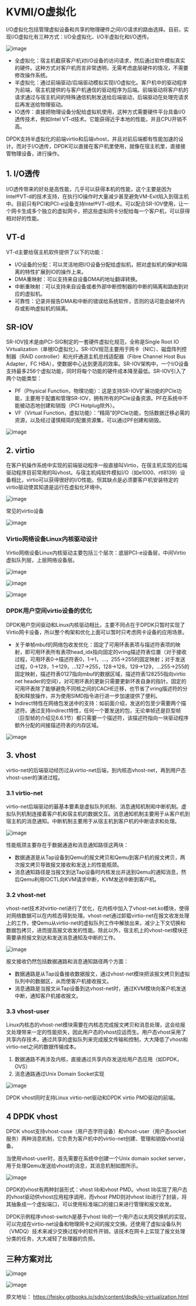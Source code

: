 # KVMI/O虚拟化

I/O虚拟化包括管理虚拟设备和共享的物理硬件之间I/O请求的路由选择。目前，实现I/O虚拟化有三种方式：I/O全虚拟化、I/O半虚拟化和I/O透传。

![image](https://user-images.githubusercontent.com/87458342/134504023-515a2a45-5543-4de9-883e-2aa2b5e9e13e.png)

* 全虚拟化：宿主机截获客户机对I/O设备的访问请求，然后通过软件模拟真实的硬件。这种方式对客户机而言非常透明，无需考虑底层硬件的情况，不需要修改操作系统。
* 半虚拟化：通过前端驱动/后端驱动模拟实现I/O虚拟化。客户机中的驱动程序为前端，宿主机提供的与客户机通信的驱动程序为后端。前端驱动将客户机的请求通过与宿主机间的特殊通信机制发送给后端驱动，后端驱动在处理完请求后再发送给物理驱动。
* IO透传：直接把物理设备分配给虚拟机使用，这种方式需要硬件平台具备I/O透传技术，例如Intel VT-d技术。它能获得近乎本地的性能，并且CPU开销不高。

DPDK支持半虚拟化的前端virtio和后端vhost，并且对前后端都有性能加速的设计。而对于I/O透传，DPDK可以直接在客户机里使用，就像在宿主机里，直接接管物理设备，进行操作。

## 1. I/O透传
I/O透传带来的好处是高性能，几乎可以获得本机的性能，这个主要是因为Intel®VT-d的技术支持，在执行IO操作时大量减少甚至避免VM-Exit陷入到宿主机中。目前只有PCI和PCI-e设备支持Intel®VT-d技术。可以配合SR-IOV使用，让一个网卡生成多个独立的虚拟网卡，把这些虚拟网卡分配给每一个客户机，可以获得相对好的性能。

## VT-d
VT-d主要给宿主机软件提供了以下的功能：

* I/O设备的分配：可以灵活地把I/O设备分配给虚拟机，把对虚拟机的保护和隔离的特性扩展到IO的操作上来。
* DMA重映射：可以支持来自设备DMA的地址翻译转换。
* 中断重映射：可以支持来自设备或者外部中断控制器的中断的隔离和路由到对应的虚拟机。
* 可靠性：记录并报告DMA和中断的错误给系统软件，否则的话可能会破坏内存或影响虚拟机的隔离。

## SR-IOV
SR-IOV技术是由PCI-SIG制定的一套硬件虚拟化规范，全称是Single Root IO Virtualization（单根IO虚拟化）。SR-IOV规范主要用于网卡（NIC）、磁盘阵列控制器（RAID controller）和光纤通道主机总线适配器（Fibre Channel Host Bus Adapter，FC HBA），使数据中心达到更高的效率。SR-IOV架构中，一个I/O设备支持最多256个虚拟功能，同时将每个功能的硬件成本降至最低。SR-IOV引入了两个功能类型：

* PF（Physical Function，物理功能）：这是支持SR-IOV扩展功能的PCIe功能，主要用于配置和管理SR-IOV，拥有所有的PCIe设备资源。PF在系统中不能被动态地创建和销毁（PCI Hotplug除外）。
* VF（Virtual Function，虚拟功能）：“精简”的PCIe功能，包括数据迁移必需的资源，以及经过谨慎精简的配置资源集，可以通过PF创建和销毁。

![image](https://user-images.githubusercontent.com/87458342/134504323-9593e09a-ec71-477c-ac91-128804581557.png)

## 2. virtio
在客户机操作系统中实现的前端驱动程序一般直接叫Virtio，在宿主机实现的后端驱动程序目前常用的叫vhost。与宿主机纯软件模拟I/O（如e1000、rtl8139）设备相比，virtio可以获得很好的I/O性能。但其缺点是必须要客户机安装特定的virtio驱动使其知道是运行在虚拟化环境中。

![image](https://user-images.githubusercontent.com/87458342/134504447-f0ec46da-56c1-4fa8-8f90-2b41df6380f3.png)

常见的virtio设备

![image](https://user-images.githubusercontent.com/87458342/134504640-2951208a-ab3f-4174-b6e8-70f492510efd.png)

### Virtio网络设备Linux内核驱动设计

Virtio网络设备Linux内核驱动主要包括三个层次：底层PCI-e设备层，中间Virtio虚拟队列层，上层网络设备层。

![image](https://user-images.githubusercontent.com/87458342/134504750-4dde7981-1a89-42b4-9a54-88af2b803921.png)

![image](https://user-images.githubusercontent.com/87458342/134504847-969f99e5-8c92-4f14-81da-191b2e847c16.png)

![image](https://user-images.githubusercontent.com/87458342/134504992-80884e73-0a52-4438-9603-6928aa5adc81.png)

### DPDK用户空间virtio设备的优化
DPDK用户空间驱动和Linux内核驱动相比，主要不同点在于DPDK只暂时实现了Virtio网卡设备，所以整个构架和优化上面可以暂时只考虑网卡设备的应用场景。

* 关于单帧mbuf的网络包收发优化：固定了可用环表表项与描述符表项的映射，即可用环表所有表项head_idx指向固定的vring描述符表位置（对于接收过程，可用环表0->描述符表0，1->1，…，255->255的固定映射；对于发送过程，0->128，1->129，…127->255，128->128，129->129，…255->255的固定映射，描述符表0127指向mbuf的数据区域，描述符表128255指向virtio net header的空间），对可用环表的更新只需要更新环表自身的指针。固定的可用环表除了能够避免不同核之间的CACHE迁移，也节省了vring描述符的分配和释放操作，并为使用SIMD指令进行进一步加速提供了便利。
* Indirect特性在网络包发送中的支持：如前面介绍，发送的包至少需要两个描述符。通过支持indirect特性，任何一个要发送的包，无论单帧还是巨型帧（巨型帧的介绍见6.6.1节）都只需要一个描述符，该描述符指向一块驱动程序额外分配的间接描述符表的内存区域。

![image](https://user-images.githubusercontent.com/87458342/134505101-a617b5f2-9e7c-41b4-96e9-38e214a2ccdc.png)

## 3. vhost
virtio-net的后端驱动经历过从virtio-net后端，到内核态vhost-net，再到用户态vhost-user的演进过程。

### 3.1 virtio-net
virtio-net后端驱动的最基本要素是虚拟队列机制、消息通知机制和中断机制。虚拟队列机制连接着客户机和宿主机的数据交互。消息通知机制主要用于从客户机到宿主机的消息通知。中断机制主要用于从宿主机到客户机的中断请求和处理。

![image](https://user-images.githubusercontent.com/87458342/134505330-70d4e9c0-6e8d-4927-8b35-ddac1e828b16.png)

性能瓶颈主要存在于数据通道和消息通知路径这两块：

* 数据通道是从Tap设备到Qemu的报文拷贝和Qemu到客户机的报文拷贝，两次报文拷贝导致报文接收和发送上的性能瓶颈。
* 消息通知路径是当报文到达Tap设备时内核发出并送到Qemu的通知消息，然后Qemu利用IOCTL向KVM请求中断，KVM发送中断到客户机。

### 3.2 vhost-net
vhost-net技术对virtio-net进行了优化，在内核中加入了vhost-net.ko模块，使得对网络数据可以在内核态得到处理。vhost-net通过卸载virtio-net在报文收发处理上的工作，使Qemu从virtio-net的虚拟队列工作中解放出来，减少上下文切换和数据包拷贝，进而提高报文收发的性能。除此以外，宿主机上的vhost-net模块还需要承担报文到达和发送消息通知及中断的工作。

![image](https://user-images.githubusercontent.com/87458342/134505430-4fcd64c9-5905-44db-9dd1-cc288167308b.png)

报文接收仍然包括数据通路和消息通知路径两个方面：

* 数据通路是从Tap设备接收数据报文，通过vhost-net模块把该报文拷贝到虚拟队列中的数据区，从而使客户机接收报文。
* 消息通路是当报文从Tap设备到达vhost-net时，通过KVM模块向客户机发送中断，通知客户机接收报文。

### 3.3 vhost-user
Linux内核态的vhost-net模块需要在内核态完成报文拷贝和消息处理，这会给报文处理带来一定的性能损失，因此用户态的vhost应运而生。用户态vhost采用了共享内存技术，通过共享的虚拟队列来完成报文传输和控制，大大降低了vhost和virtio-net之间的数据传输成本。

1. 数据通路不再涉及内核，直接通过共享内存发送给用户态应用（如DPDK，OVS）
2. 消息通路通过Unix Domain Socket实现

![image](https://user-images.githubusercontent.com/87458342/134505685-488f1b86-7339-4d6f-94c7-46a6a9362688.png)

DPDK vhost同时支持Linux virtio-net驱动和DPDK virtio PMD驱动的前端。

## 4 DPDK vhost
DPDK vhost支持vhost-cuse（用户态字符设备）和vhost-user（用户态socket服务）两种消息机制，它负责为客户机中的virtio-net创建、管理和销毁vhost设备。

当使用vhost-user时，首先需要在系统中创建一个Unix domain socket server，用于处理Qemu发送给vhost的消息，其消息机制如图所示。

![image](https://user-images.githubusercontent.com/87458342/134505893-6bb391d1-384f-4435-9bd1-db5b5f0e9307.png)

DPDK的vhost有两种封装形式：vhost lib和vhost PMD。vhost lib实现了用户态的vhost驱动供vhost应用程序调用，而vhost PMD则对vhost lib进行了封装，将其抽象成一个虚拟端口，可以使用标准端口的接口来进行管理和报文收发。

DPDK示例程序vhost-switch是基于vhost lib的一个用户态以太网交换机的实现，可以完成在virtio-net设备和物理网卡之间的报文交换。还使用了虚拟设备队列（VMDQ）技术来减少交换过程中的软件开销，该技术在网卡上实现了报文处理分类的任务，大大减轻了处理器的负担。

## 三种方案对比

![image](https://user-images.githubusercontent.com/87458342/134506055-cae132f9-9e9d-4ceb-a10a-86a3fc1b33cc.png)

![image](https://user-images.githubusercontent.com/87458342/134506342-960b06c6-5953-40ff-ad88-215443050ec4.png)










原文地址： https://feisky.gitbooks.io/sdn/content/dpdk/io-virtualization.html



